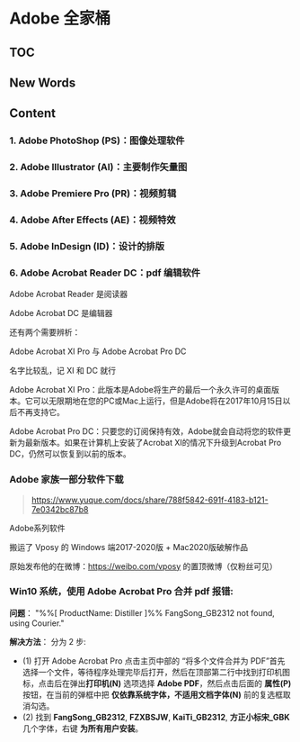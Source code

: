 # Adobe 全家桶




## TOC



## New Words




## Content


### 1. Adobe PhotoShop (PS)：图像处理软件


### 2. Adobe Illustrator (AI)：主要制作矢量图


### 3. Adobe Premiere Pro (PR)：视频剪辑


### 4. Adobe After Effects (AE)：视频特效


### 5. Adobe InDesign (ID)：设计的排版


### 6. Adobe Acrobat Reader DC：pdf 编辑软件
Adobe Acrobat Reader 是阅读器

Adobe Acrobat DC 是编辑器

还有两个需要辨析：

Adobe Acrobat XI Pro 与 Adobe Acrobat Pro DC

名字比较乱，记 XI 和 DC 就行

Adobe Acrobat XI Pro：此版本是Adobe将生产的最后一个永久许可的桌面版本。它可以无限期地在您的PC或Mac上运行，但是Adobe将在2017年10月15日以后不再支持它。

Adobe Acrobat Pro DC：只要您的订阅保持有效，Adobe就会自动将您的软件更新为最新版本。如果在计算机上安装了Acrobat XI的情况下升级到Acrobat Pro DC，仍然可以恢复到以前的版本。





### Adobe 家族一部分软件下载

> https://www.yuque.com/docs/share/788f5842-691f-4183-b121-7e0342bc87b8

Adobe系列软件

搬运了 Vposy 的 Windows 端2017-2020版 + Mac2020版破解作品

原始发布他的在微博：https://weibo.com/vposy 的置顶微博（仅粉丝可见）





### Win10 系统，使用 Adobe Acrobat Pro 合并 pdf 报错:

**问题**： "%%[ ProductName: Distiller ]%%
FangSong_GB2312 not found, using Courier."

**解决方法**：
分为 2 步:

- (1) 打开 Adobe Acrobat Pro 点击主页中部的 “将多个文件合并为 PDF”首先选择一个文件，等待程序处理完毕后打开，然后在顶部第二行中找到打印机图标，点击后在弹出**打印机(N)** 选项选择 **Adobe PDF**，然后点击后面的 **属性(P)** 按钮，在当前的弹框中把 **仅依靠系统字体，不适用文档字体(N)** 前的复选框取消勾选。
- (2) 找到 **FangSong_GB2312**, **FZXBSJW**, **KaiTi_GB2312**, **方正小标宋_GBK** 几个字体，右键 **为所有用户安装**。

